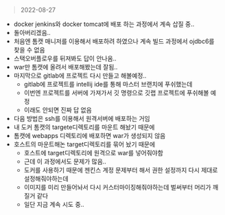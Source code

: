 > 2022-08-27

- docker jenkins와 docker tomcat에 배포 하는 과정에서 계속 삽질 중..
- 돌아버리겠음..
- 처음엔 톰캣 매니저를 이용해서 배포하려 하였으나 계속 빌드 과정에서 ojdbc6를 찾을 수 없음
- 스택오버플로우를 뒤져봐도 답이 안나옴..
- war만 톰캣에 올려서 배포해봤는데 잘됨..
- 마지막으로 gitlab에 프로젝트 다시 만들고 해볼예정..
  - gitlab에 프로젝트를 intellij ide를 통해 마스터 브랜치에 푸쉬했는데
  - 이번엔 프로젝트를 서버에 가져가서 깃 명령으로 깃랩 프로젝트에 푸쉬해볼 예정
  - 이래도 안되면 진짜 답 없음
- 다음 방법은 ssh를 이용해서 원격서버에 배포하는 거임
- 내 도커 톰캣의 targete디렉토리를 마운트 해놨기 때문에
- 톰캣에 webapps 디렉토리에 배포하면 war가 생성되지 않음
- 호스트의 마운트해논 target디렉토리를 묶어 놨기 때문에
  - 호스트에 target디렉토리에 원격으로 war를 넣어줘야함
  - 근데 이 과정에서도 문제가 많음..
  - 도커를 사용하기 때문에 젠킨스 계정 문제부터 해서 권한 설정까지 다시 제대로 설정해줘야하는데
  - 이미지를 미리 만들어놔서 다시 커스터마이징해줘야하는데 벌써부터 머리가 깨질거 같다
  - 일단 지금 계속 시도 중..